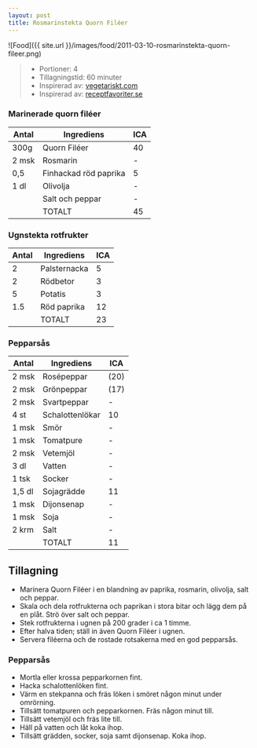 ```yaml
---
layout: post
title: Rosmarinstekta Quorn Filéer
---
```


![Food]({{ site.url }}/images/food/2011-03-10-rosmarinstekta-quorn-fileer.png)

>* Portioner: 4
>* Tillagningstid: 60 minuter
>* Inspirerad av: [vegetariskt.com](http://www.vegetariskt.com/visarecept.asp?ReceptID=2201)
>* Inspirerad av: [receptfavoriter.se](http://receptfavoriter.se/recept/pepparsas.html)

### Marinerade quorn filéer

Antal | Ingrediens                | ICA
----- | ------------------------- | ---
300g  | Quorn Filéer              | 40
2 msk | Rosmarin                  | -
0,5   | Finhackad röd paprika     | 5
1 dl  | Olivolja                  | -
      | Salt och peppar           | -
      | TOTALT                    | 45

### Ugnstekta rotfrukter

Antal | Ingrediens                | ICA
----- | ------------------------- | ---
2     | Palsternacka              | 5
2     | Rödbetor                  | 3
5     | Potatis                   | 3
1.5   | Röd paprika               | 12
      | TOTALT                    | 23

### Pepparsås

Antal | Ingrediens                | ICA
----- | ------------------------- | ---
2 msk | Rosépeppar                | (20)
2 msk | Grönpeppar                | (17)
2 msk | Svartpeppar               | -
4 st  | Schalottenlökar           | 10
1 msk | Smör                      | -
1 msk | Tomatpure                 | -
2 msk | Vetemjöl                  | -
3 dl  | Vatten                    | -
1 tsk | Socker                    | -
1,5 dl| Sojagrädde                | 11
1 msk | Dijonsenap                | -
1 msk | Soja                      | -
2 krm | Salt                      | -
      | TOTALT                    | 11


Tillagning
----------

* Marinera Quorn Filéer i en blandning av paprika, rosmarin, olivolja,
  salt och peppar.
* Skala och dela rotfrukterna och paprikan i stora bitar och lägg dem på
  en plåt. Strö över salt och peppar.
* Stek rotfrukterna i ugnen på 200 grader i ca 1 timme.
* Efter halva tiden; ställ in även Quorn Filéer i ugnen.
* Servera filéerna och de rostade rotsakerna med en god pepparsås.

### Pepparsås

* Mortla eller krossa pepparkornen fint.
* Hacka schalottenlöken fint.
* Värm en stekpanna och fräs löken i smöret någon minut under omrörning.
* Tillsätt tomatpuren och pepparkornen. Fräs någon minut till.
* Tillsätt vetemjöl och fräs lite till.
* Häll på vatten och låt koka ihop.
* Tillsätt grädden, socker, soja samt dijonsenap. Koka ihop.

